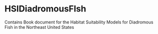 # HSIDiadromousFIsh
Contains Book document for the Habitat Suitability Models for Diadromous Fish in the Northeast United States
